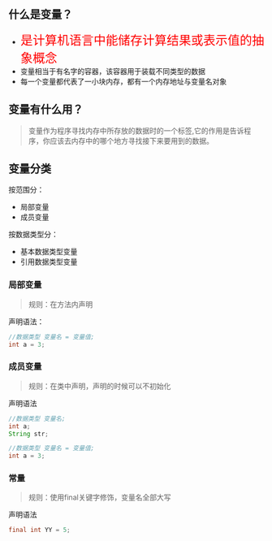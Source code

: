 
## 什么是变量？

* <font color="#FF0000" size=5>是计算机语言中能储存计算结果或表示值的抽象概念</font>
* 变量相当于有名字的容器，该容器用于装载不同类型的数据
* 每一个变量都代表了一小块内存，都有一个内存地址与变量名对象



## 变量有什么用？

> 变量作为程序寻找内存中所存放的数据时的一个标签,它的作用是告诉程序，你应该去内存中的哪个地方寻找接下来要用到的数据。


## 变量分类

按范围分：

* 局部变量
* 成员变量

按数据类型分：
* 基本数据类型变量
* 引用数据类型变量

### 局部变量

> 规则：在方法内声明

声明语法：
```java
//数据类型 变量名 = 变量值;
int a = 3;
```

### 成员变量
> 规则：在类中声明，声明的时候可以不初始化

声明语法
```java
//数据类型 变量名;
int a;
String str;

//数据类型 变量名 = 变量值;
int a = 3;
````

### 常量

>规则：使用final关键字修饰，变量名全部大写

声明语法
```java
final int YY = 5;
```
